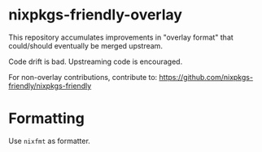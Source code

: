 # nixpkgs-friendly-overlay

This repository accumulates improvements in "overlay format" that could/should eventually be merged upstream.

Code drift is bad. Upstreaming code is encouraged.

For non-overlay contributions, contribute to:
https://github.com/nixpkgs-friendly/nixpkgs-friendly

# Formatting

Use `nixfmt` as formatter.